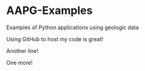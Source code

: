 # AAPG-Examples
Examples of Python applications using geologic data

Using GitHub to host my code is great!

Another line!

One more!